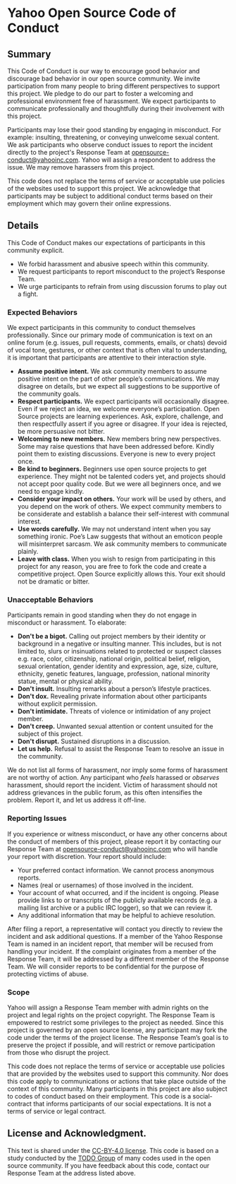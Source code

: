 # Yahoo Open Source Code of Conduct

## Summary
This Code of Conduct is our way to encourage good behavior and discourage bad behavior in our open source community. We 
invite participation from many people to bring different perspectives to support this project. We pledge to do our part 
to foster a welcoming and professional environment free of harassment. We expect participants to communicate 
professionally and thoughtfully during their involvement with this project. 

Participants may lose their good standing by engaging in misconduct. For example: insulting, threatening, or conveying 
unwelcome sexual content. We ask participants who observe conduct issues to report the incident directly to the 
project's Response Team at opensource-conduct@yahooinc.com. Yahoo will assign a respondent to address the issue. We may 
remove harassers from this project. 

This code does not replace the terms of service or acceptable use policies of the websites used to support this 
project. We acknowledge that participants may be subject to additional conduct terms based on their employment which 
may govern their online expressions.

## Details
This Code of Conduct makes our expectations of participants in this community explicit.
* We forbid harassment and abusive speech within this community.
* We request participants to report misconduct to the project’s Response Team.
* We urge participants to refrain from using discussion forums to play out a fight.

### Expected Behaviors
We expect participants in this community to conduct themselves professionally. Since our primary mode of communication 
is text on an online forum (e.g. issues, pull requests, comments, emails, or chats) devoid of vocal tone, gestures, 
or other context that is often vital to understanding, it is important that participants are attentive to their 
interaction style.

* **Assume positive intent.** We ask community members to assume positive intent on the part of other people’s 
  communications. We may disagree on details, but we expect all suggestions to be supportive of the community goals.
* **Respect participants.** We expect participants will occasionally disagree. Even if we reject an idea, we welcome 
  everyone’s participation. Open Source projects are learning experiences. Ask, explore, challenge, and then 
  respectfully assert if you agree or disagree. If your idea is rejected, be more persuasive not bitter.
* **Welcoming to new members.** New members bring new perspectives. Some may raise questions that have been addressed 
  before. Kindly point them to existing discussions. Everyone is new to every project once.
* **Be kind to beginners.** Beginners use open source projects to get experience. They might not be talented coders 
  yet, and projects should not accept poor quality code. But we were all beginners once, and we need to engage kindly.
* **Consider your impact on others.** Your work will be used by others, and you depend on the work of others. We 
  expect community members to be considerate and establish a balance their self-interest with communal interest.
* **Use words carefully.** We may not understand intent when you say something ironic. Poe’s Law suggests that without 
  an emoticon people will misinterpret sarcasm. We ask community members to communicate plainly.
* **Leave with class.** When you wish to resign from participating in this project for any reason, you are free to 
  fork the code and create a competitive project. Open Source explicitly allows this. Your exit should not be dramatic 
  or bitter. 

### Unacceptable Behaviors
Participants remain in good standing when they do not engage in misconduct or harassment. To elaborate: 
* **Don't be a bigot.** Calling out project members by their identity or background in a negative or insulting manner. 
  This includes, but is not limited to, slurs or insinuations related to protected or suspect classes e.g. race, 
  color, citizenship, national origin, political belief, religion, sexual orientation, gender identity and expression, 
  age, size, culture, ethnicity, genetic features, language, profession, national minority statue, mental or physical 
  ability.
* **Don't insult.** Insulting remarks about a person’s lifestyle practices.
* **Don't dox.** Revealing private information about other participants without explicit permission.
* **Don't intimidate.** Threats of violence or intimidation of any project member.
* **Don't creep.** Unwanted sexual attention or content unsuited for the subject of this project.
* **Don't disrupt.** Sustained disruptions in a discussion.
* **Let us help.** Refusal to assist the Response Team to resolve an issue in the community.

We do not list all forms of harassment, nor imply some forms of harassment are not worthy of action. Any participant 
who *feels* harassed or *observes* harassment, should report the incident. Victim of harassment should not address 
grievances in the public forum, as this often intensifies the problem. Report it, and let us address it off-line.

### Reporting Issues
If you experience or witness misconduct, or have any other concerns about the conduct of members of this project, 
please report it by contacting our Response Team at opensource-conduct@yahooinc.com who will handle your report with 
discretion. Your report should include:
* Your preferred contact information. We cannot process anonymous reports.
* Names (real or usernames) of those involved in the incident.
* Your account of what occurred, and if the incident is ongoing. Please provide links to or transcripts of the publicly 
  available records (e.g. a mailing list archive or a public IRC logger), so that we can review it.
* Any additional information that may be helpful to achieve resolution.

After filing a report, a representative will contact you directly to review the incident and ask additional questions. 
If a member of the Yahoo Response Team is named in an incident report, that member will be recused from handling your 
incident. If the complaint originates from a member of the Response Team, it will be addressed by a different member 
of the Response Team. We will consider reports to be confidential for the purpose of protecting victims of abuse. 

### Scope
Yahoo will assign a Response Team member with admin rights on the project and legal rights on the project copyright. The 
Response Team is empowered to restrict some privileges to the project as needed. Since this project is governed by an 
open source license, any participant may fork the code under the terms of the project license. The Response Team’s goal 
is to preserve the project if possible, and will restrict or remove participation from those who disrupt the project. 

This code does not replace the terms of service or acceptable use policies that are provided by the websites used to 
support this community. Nor does this code apply to communications or actions that take place outside of the context of 
this community. Many participants in this project are also subject to codes of conduct based on their employment. This 
code is a social-contract that informs participants of our social expectations. It is not a terms of service or legal 
contract.

## License and Acknowledgment. 
This text is shared under the [CC-BY-4.0 license](https://creativecommons.org/licenses/by/4.0/). This code is based on 
a study conducted by the [TODO Group](https://todogroup.org/) of many codes used in the open source community. If you 
have feedback about this code, contact our Response Team at the address listed above. 
